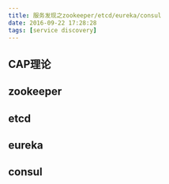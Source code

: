 ```yaml
---
title: 服务发现之zookeeper/etcd/eureka/consul
date: 2016-09-22 17:28:28
tags: [service discovery]
---
```




## CAP理论

<!--more-->

## zookeeper

## etcd

## eureka

## consul
